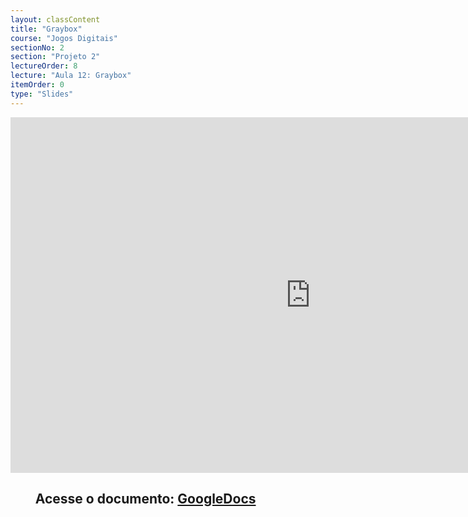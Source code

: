 ```yaml
---
layout: classContent
title: "Graybox"
course: "Jogos Digitais"
sectionNo: 2
section: "Projeto 2"
lectureOrder: 8
lecture: "Aula 12: Graybox"
itemOrder: 0
type: "Slides"
---
```


<iframe src="https://docs.google.com/presentation/d/e/2PACX-1vSKRl43ve1DS0v-4kxXJMzWfpa7ibKEp0g-3TUP4zXOMrPUtT5K7PZamlPfuhJPaGqoUMSg5UCrXRRs/embed?start=false&loop=false&delayms=3000" frameborder="0" width="960" height="569" allowfullscreen="true" mozallowfullscreen="true" webkitallowfullscreen="true"></iframe>

## &nbsp;&nbsp;&nbsp;&nbsp;&nbsp;&nbsp;&nbsp;&nbsp;Acesse o documento: [GoogleDocs](https://docs.google.com/presentation/d/1iMQwmqHPn-v5OoKN07_KR7cKK2dxhrBIwrSZmm2wehQ/preview?rm=minimal&usp=sharing)
